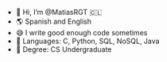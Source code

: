 - 👋 Hi, I’m @MatiasRGT 🇨🇱
- 🌎 Spanish and English
- 😅 I write good enough code sometimes
- 🌱 Languages: C, Python, SQL, NoSQL, Java
- 📖 Degree: CS Undergraduate

<!---
MatiasRGT/MatiasRGT is a ✨ special ✨ repository because its `README.md` (this file) appears on your GitHub profile.
You can click the Preview link to take a look at your changes.
--->
